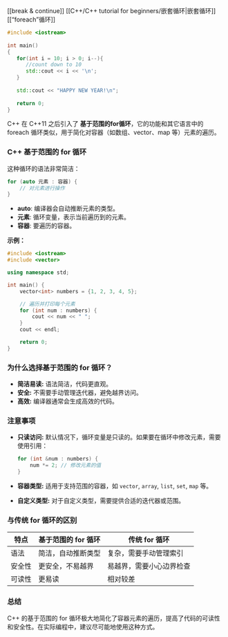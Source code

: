 [[break & continue]]
[[C++/C++ tutorial for beginners/嵌套循环|嵌套循环]]
[[“foreach”循环]]
```c++
#include <iostream>
 
int main()
{
   for(int i = 10; i > 0; i--){
      //count down to 10
      std::cout << i << '\n';
   }
 
   std::cout << "HAPPY NEW YEAR!\n";  
 
   return 0;
}
```

C++ 在 C++11 之后引入了 **基于范围的for循环**，它的功能和其它语言中的 foreach 循环类似，用于简化对容器（如数组、vector、map 等）元素的遍历。

### C++ 基于范围的 for 循环

这种循环的语法非常简洁：


```C++
for (auto 元素 : 容器) {
    // 对元素进行操作
}
```

- **auto**: 编译器会自动推断元素的类型。
- **元素**: 循环变量，表示当前遍历到的元素。
- **容器**: 要遍历的容器。

**示例：**


```C++
#include <iostream>
#include <vector>

using namespace std;

int main() {
    vector<int> numbers = {1, 2, 3, 4, 5};

    // 遍历并打印每个元素
    for (int num : numbers) {
        cout << num << " ";
    }
    cout << endl;

    return 0;
}
```

### 为什么选择基于范围的 for 循环？

- **简洁易读:** 语法简洁，代码更直观。
- **安全:** 不需要手动管理迭代器，避免越界访问。
- **高效:** 编译器通常会生成高效的代码。

### 注意事项

- **只读访问:** 默认情况下，循环变量是只读的。如果要在循环中修改元素，需要使用引用：
    
    
    ```C++
    for (int &num : numbers) {
        num *= 2; // 修改元素的值
    }
    ```
    
- **容器类型:** 适用于支持范围的容器，如 `vector`, `array`, `list`, `set`, `map` 等。
- **自定义类型:** 对于自定义类型，需要提供合适的迭代器或范围。

### 与传统 for 循环的区别

| 特点  | 基于范围的 for 循环 | 传统 for 循环    |
| --- | ------------ | ------------ |
| 语法  | 简洁，自动推断类型    | 复杂，需要手动管理索引  |
| 安全性 | 更安全，不易越界     | 易越界，需要小心边界检查 |
| 可读性 | 更易读          | 相对较差         |

### 总结

C++ 的基于范围的 for 循环极大地简化了容器元素的遍历，提高了代码的可读性和安全性。在实际编程中，建议尽可能地使用这种方式。
